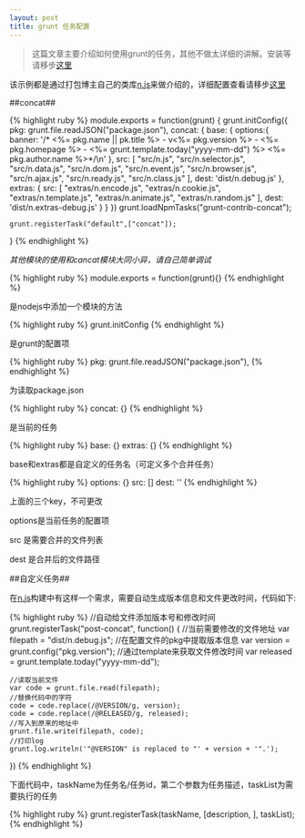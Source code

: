 ```yaml
---
layout: post
title: grunt 任务配置
---
```


> 这篇文章主要介绍如何使用grunt的任务，其他不做太详细的讲解。安装等请移步[这里](http://johnqing.github.io/posts/grunt-build.html)

该示例都是通过打包博主自己的类库[n.js](https://github.com/Johnqing/n.js)来做介绍的，详细配置查看请移步[这里](https://github.com/Johnqing/n.js)

##concat##

{% highlight ruby %}
module.exports = function(grunt) {
	grunt.initConfig({
		pkg: grunt.file.readJSON("package.json"),
		concat: {
			base: {
			    options:{
			      banner: '/* <%= pkg.name || pk.title %> - v<%= pkg.version %> - <%= pkg.homepage  %> - <%= grunt.template.today("yyyy-mm-dd") %> <%= pkg.author.name %>*/\n' 
			    },
			    src: [
			      "src/n.js",
			      "src/n.selector.js",
			      "src/n.data.js",
			      "src/n.dom.js",
			      "src/n.event.js",
			      "src/n.browser.js",
			      "src/n.ajax.js",
			      "src/n.ready.js",
			      "src/n.class.js"
			    ],
			    dest: 'dist/n.debug.js'
			},
			extras: {
				src: [
				  "extras/n.encode.js",
				  "extras/n.cookie.js",
				  "extras/n.template.js",
				  "extras/n.animate.js",
				  "extras/n.random.js"
				],
				dest: 'dist/n.extras-debug.js'
			}
		}
	})
	grunt.loadNpmTasks("grunt-contrib-concat");

  	grunt.registerTask("default",["concat"]);
}
{% endhighlight %}

*其他模块的使用和cancat模块大同小异，请自己简单调试*

{% highlight ruby %}
	module.exports = function(grunt){}
{% endhighlight %}

是nodejs中添加一个模块的方法

{% highlight ruby %}
	grunt.initConfig
{% endhighlight %}

是grunt的配置项

{% highlight ruby %}
	pkg: grunt.file.readJSON("package.json"),
{% endhighlight %}

为读取package.json

{% highlight ruby %}
	concat: {}
{% endhighlight %}

是当前的任务

{% highlight ruby %}
	base: {}
	extras: {}
{% endhighlight %}

base和extras都是自定义的任务名（可定义多个合并任务）

{% highlight ruby %}
	options: {}
	src: []
	dest: ''
{% endhighlight %}

上面的三个key，不可更改

options是当前任务的配置项

src 是需要合并的文件列表

dest 是合并后的文件路径

##自定义任务##

在[n.js](https://github.com/Johnqing/n.js)构建中有这样一个需求，需要自动生成版本信息和文件更改时间，代码如下:

{% highlight ruby %}
//自动给文件添加版本号和修改时间
grunt.registerTask("post-concat", function() {
	//当前需要修改的文件地址
	var filepath = "dist/n.debug.js";
	//在配置文件的pkg中提取版本信息
	var version = grunt.config("pkg.version");
	//通过template来获取文件修改时间
	var released = grunt.template.today("yyyy-mm-dd");

	//读取当前文件
	var code = grunt.file.read(filepath);
	//替换代码中的字符
	code = code.replace(/@VERSION/g, version);
	code = code.replace(/@RELEASED/g, released);
	//写入到原来的地址中
	grunt.file.write(filepath, code);
	//打印log
	grunt.log.writeln('"@VERSION" is replaced to "' + version + '".');
})
{% endhighlight %}

下面代码中，taskName为任务名/任务id，第二个参数为任务描述，taskList为需要执行的任务

{% highlight ruby %}
	grunt.registerTask(taskName, [description, ], taskList);
{% endhighlight %}
